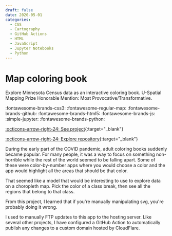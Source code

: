 ```yaml
---
draft: false 
date: 2020-05-01
categories:
  - CSS
  - Cartography
  - GitHub Actions
  - HTML
  - JavaScript
  - Jupyter Notebooks
  - Python
---
```



# Map coloring book

Explore Minnesota Census data as an interactive coloring book. U-Spatial Mapping Prize Honorable Mention: Most Provocative/Transformative.

:fontawesome-brands-css3:
:fontawesome-regular-map:
:fontawesome-brands-github:
:fontawesome-brands-html5:
:fontawesome-brands-js:
:simple-jupyter:
:fontawesome-brands-python:

[:octicons-arrow-right-24: See project](https://projects.travisormsby.com/map-coloring-book){:target="_blank"}

[:octicons-arrow-right-24: Explore repository](https://github.com/travisormsby/map-coloring-book){:target="_blank"}

<!-- more -->

During the early part of the COVID pandemic, adult coloring books suddenly became popular. For many people, it was a way to focus on something non-horrible while the rest of the world seemed to be falling apart. Some of these were color-by-number apps where you would choose a color and the app would highlight all the areas that should be that color. 

That seemed like a model that would be interesting to use to explore data on a choropleth map. Pick the color of a class break, then see all the regions that belong to that class. 

From this project, I learned that if you're manually manipulating svg, you're probably doing it wrong.

I used to manually FTP updates to this app to the hosting server. Like several other projects, I have configured a GitHub Action to automatically publish any changes to a custom domain hosted by CloudFlare.